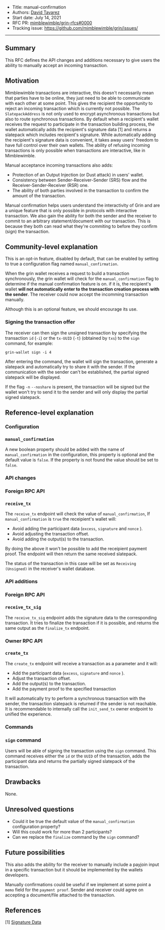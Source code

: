 - Title: manual-confirmation
- Authors: [David Tavarez](mailto:david@punksec.com)
- Start date: July 14, 2021
- RFC PR: [mimblewimble/grin-rfcs#0000](https://github.com/mimblewimble/grin-rfcs/pull/)
- Tracking issue: https://github.com/mimblewimble/grin/issues/

---

## Summary
[summary]: #summary

This RFC defines the API changes and additions necessary to give users the ability to manually accept an incoming transaction.

## Motivation
[motivation]: #motivation

Mimblewimble transactions are interactive, this doesn't necessarily mean that parties have to be online, they just need to be able to communicate with each other at some point. This gives the recipient the opportunity to reject an incoming transaction which is currently not possible. The `SlatepackAddress` is not only used to encrypt asynchronous transactions but also to route synchronous transactions. By default when a recipient's wallet receives the request to participate in the transaction building process, the wallet automatically adds the recipient's signature data [1] and returns a slatepack which includes recipient's signature. While automatically adding the recipient's signature data is convenient, it takes away users' freedom to have full control over their own wallets. The ability of refusing incoming transactions is only possible when transactions are interactive, like in Mimblewimble.

Manual acceptance incoming transactions also adds:

- Protection of an Output Injection (or Dust attack) in users' wallet.
- Consistency between Sender-Receiver-Sender (SRS) flow and the Receiver-Sender-Receiver (RSR) one.
- The ability of both parties involved in the transaction to confirm the amount of the transaction.

Manual confirmation helps users understand the interactivity of Grin and are a unique feature that is only possible in protocols with interactive transaction. We also gain the ability for both the sender and the receiver to commit to an arbitrary statement/document with our transaction. This is because they both can read what they're commiting to before they confirm (sign) the transaction.

## Community-level explanation
[community-level-explanation]: #community-level-explanation

This is an opt-in feature, disabled by default, that can be enabled by setting to true a configuration flag named `manual_confirmation`.

When the grin wallet receives a request to build a transaction synchronously, the grin wallet will check for the `manual_confirmation` flag to determine if the manual confirmation feature is on. if it is, the recipient's wallet **will not automatically enter to the transaction creation process with the sender**. The receiver could now accept the incomming transaction manually.

Although this is an optional feature, we should encourage its use.

### Signing the transaction offer

The receiver can then sign the unsigned transaction by specifying the transaction `id` (`-i`) or the `tx-UUID` (`-t`) (obtained by `txs`) to the `sign` command, for example:

`grin-wallet sign -i 4`

After entering the command, the wallet will sign the transaction, generate a slatepack and automatically try to share it with the sender. If the communication with the sender can't be established, the partial signed slatepack will be displayed.

If the flag `-n` `--noshare` is present, the transaction will be signed but the wallet won't try to send it to the sender and will only display the partial signed slatepack. 

## Reference-level explanation
[reference-level-explanation]: #reference-level-explanation

### Configuration

### `manual_confirmation`

A new boolean property should be added with the name of `manual_confirmation` in the configuration, this property is optional and the default value is `false`. If the property is not found the value should be set to `false`.

### API changes

### Foreign RPC API

### `receive_tx`

The `receive_tx` endpoint will check the value of `manual_confirmation`, If `manual_confirmation` is `true` the receipient's wallet will:
- Avoid adding the participant data (`excess`, `signature` and `nonce` ).
- Avoid adjusting the transaction offset.
- Avoid adding the output(s) to the transaction.

By doing the above it won't be possible to add the receipient payment proof. The endpoint will then return the same received slatepack.

The status of the transaction in this case will be set as `Receiving (Unsigned)` in the receiver's wallet database.

### API additions

### Foreign RPC API

### `receive_tx_sig`

The `receive_tx_sig` endpoint adds the signature data to the corresponding transaction. It tries to finalize the transaction if it is possible, and returns the same output as the `finalize_tx` endpoint.

### Owner RPC API

### `create_tx`

The `create_tx` endpoint will receive a transaction as a parameter and it will:
- Add the participant data (`excess`, `signature` and `nonce` ).
- Adjust the transaction offset.
- Add the output(s) to the transaction.
- Add the payment proof to the specified transaction
  
It will automatically try to perform a synchronous transaction with the sender, the transaction slatepack is returned if the sender is not reachable. It is recommendable to internally call the `init_send_tx` owner endpoint to unified the experience.

### Commands

### `sign` command

Users will be able of signing the transaction using the `sign` command. This command receives either the `id` or the `UUID` of the transaction, adds the participant data and returns the partially signed slatepack of the transaction.

## Drawbacks
[drawbacks]: #drawbacks

None.

## Unresolved questions
[unresolved-questions]: #unresolved-questions

- Could it be true the default value of the `manual_confirmation` configuration property?
- Will this could work for more than 2 participants?
- Can we replace the `finalize` command by the `sign` command?

## Future possibilities
[future-possibilities]: #future-possibilities

This also adds the ability for the receiver to manually include a payjoin input in a specific transaction but it should be implemented by the wallets developers.

Manually confirmations could be useful if we implement at some point a `memo` field for the `payment proof`. Sender and receiver could agree on accepting a document/file attached to the transaction.

## References
[references]: #references


[1] [Signature Data](https://github.com/mimblewimble/grin-rfcs/blob/master/text/0012-compact-slates.md#signature-data)